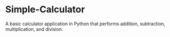 # Simple-Calculator
A basic calculator application in Python that performs addition, subtraction, multiplication, and division.
